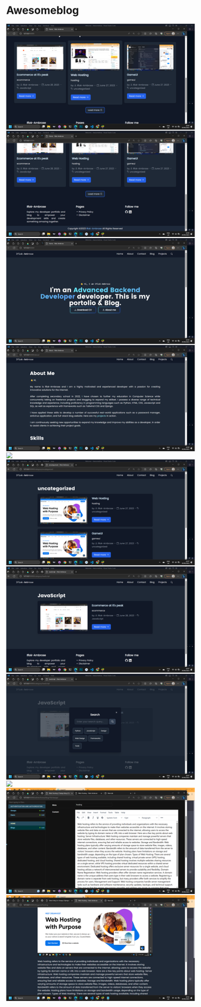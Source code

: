 # Awesomeblog
<img src="https://github.com/Ambrose280/Awesomeblog/blob/main/screenshots/Screenshot%20(208).png">
<img src="https://github.com/Ambrose280/Awesomeblog/blob/main/screenshots/Screenshot%20(209).png">
<img src="https://github.com/Ambrose280/Awesomeblog/blob/main/screenshots/Screenshot%20(210).png">
<img src="https://github.com/Ambrose280/Awesomeblog/blob/main/screenshots/Screenshot%20(211).png">
<img src="https://github.com/Ambrose280/Awesomeblog/blob/main/screenshots/Screenshot%20(212).png">
<img src="https://github.com/Ambrose280/Awesomeblog/blob/main/screenshots/Screenshot%20(213).png">
<img src="https://github.com/Ambrose280/Awesomeblog/blob/main/screenshots/Screenshot%20(214).png">
<img src="https://github.com/Ambrose280/Awesomeblog/blob/main/screenshots/Screenshot%20(215).png">
<img src="https://github.com/Ambrose280/Awesomeblog/blob/main/screenshots/Screenshot%20(216).png">
<img src="https://github.com/Ambrose280/Awesomeblog/blob/main/screenshots/Screenshot%20(217).png">
<img src="https://github.com/Ambrose280/Awesomeblog/blob/main/screenshots/Screenshot%20(218).png">